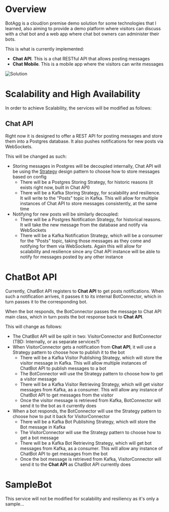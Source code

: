 # Overview

BotAgg is a cloud/on premise demo solution for some technologies that I learned, also aiming to provide a demo platform where visitors can discuss with a chat bot and a web app where chat bot owners can administer their bots.

This is what is currently implemented:

* **Chat API**. This is a chat RESTful API that allows posting messages
* **Chat Mobile**. This is a mobile app where the visitors can write messages

![Solution](https://github.com/sorelmitra/botagg/blob/master/docs/diagrams/BotAggSolution.png "Bot Agg Solution")

# Scalability and High Availability

In order to achieve Scalability, the services will be modified as follows:

## Chat API

Right now it is designed to offer a REST API for posting messages and store them into a Postgres database. It also pushes notifications for new posts via WebSockets.

This will be changed as such:

* Storing messages in Postgres will be decoupled internally, Chat API will be using the [Strategy](https://en.wikipedia.org/wiki/Strategy_pattern) design pattern to choose how to store messages based on config
	* There will be a Postgres Storing Strategy, for historic reasons (it exists right now, built in Chat API)
	* There will be a Kafka Storing Strategy, for scalability and resilience. It will write to the "Posts" topic in Kafka. This will allow for multiple instances of Chat API to store messages consistently, at the same time
* Notifying for new posts will be similarly decoupled:
	* There will be a Postgres Notification Strategy, for historical reasons. It will take the new message from the database and notify via WebSockets
	* There will be a Kafka Notification Strategy, which will be a consumer for the "Posts" topic, taking those messages as they come and notifying for them via WebSockets. Again this will allow for scalability and resilience since any Chat API instance will be able to notify for messages posted by any other instance

# ChatBot API

Currently, ChatBot API registers to **Chat API** to get posts notifications. When such a notification arrives, it passes it to its internal BotConnector, which in turn passes it to the corresponding bot.

When the bot responds, the BotConnector passes the message to Chat API main class, which in turn posts the bot response back to **Chat API**.

This will change as follows:

* The ChatBot API will be split in two: VisitorConnector and BotConnector (TBD: Internally, or as separate services?)
* When VisitorConnector gets a notification from **Chat API**, it will use a Strategy pattern to choose how to publish it to the bot
	* There will be a Kafka Visitor Publishing Strategy, which will store the visitor message in Kafka. This will allow multiple instances of ChatBot API to publish messages to a bot
	* The BotConnector will use the Strategy pattern to choose how to get a visitor message
	* There will be a Kafka Visitor Retrieving Strategy, which will get visitor messages from Kafka, as a consumer. This will allow any instance of ChatBot API to get messages from the visitor
	* Once the visitor message is retrieved from Kafka, BotConnector will send it to the bot as it currently does
* When a bot responds, the BotConnector will use the Strategy pattern to choose how to put it back for VisitorConnector
	* There will be a Kafka Bot Publishing Strategy, which will store the Bot message in Kafka
	* The VisitorConnector will use the Strategy pattern to choose how to get a bot message
	* There will be a Kafka Bot Retrieving Strategy, which will get bot messages from Kafka, as a consumer. This will allow any instance of ChatBot API to get messages from the bot
	* Once the bot message is retrieved from Kafka, VisitorConnector will send it to the **Chat API** as ChatBot API currently does

# SampleBot

This service will not be modified for scalability and resiliency as it's only a sample...
